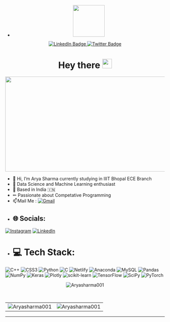 - <div id="header" align="center">
  <img src="https://media.giphy.com/media/vLlpbDafjgHystuJ0a/giphy.gif" height="100" ,width="100"/>
</div>
<div id="badges" align="center">
  <a href="https://www.linkedin.com/in/arya-sharma001/">
    <img src="https://img.shields.io/badge/LinkedIn-blue?style=for-the-badge&logo=linkedin&logoColor=white" alt="LinkedIn Badge"/>
  </a>
 
  <a href="https://twitter.com/AryaSha48096520">
    <img src="https://img.shields.io/badge/Twitter-blue?style=for-the-badge&logo=twitter&logoColor=white" alt="Twitter Badge"/>
  </a>
  <br>
  <img src="https://komarev.com/ghpvc/?username=your-github-username&style=flat-square&color=blue" alt=""/>
</div>
<h1 align="center">
  Hey there
  <img src="https://media.giphy.com/media/hvRJCLFzcasrR4ia7z/giphy.gif" width="30px"/>
</h1>
<div align="center">
  <img src="https://media.giphy.com/media/dWesBcTLavkZuG35MI/giphy.gif" width="600" height="300"/>
</div>

<!---
Aryasharma001/Aryasharma001 is a ✨ special ✨ repository because its `README.md` (this file) appears on your GitHub profile.
You can click the Preview link to take a look at your changes.
--->

- 👋 Hi, I’m Arya Sharma currently studying in IIIT Bhopal ECE Branch
- 👀 Data Science and Machine Learning enthusiast
- 🏡 Based in India 🇮🇳
- ✏ Passionate about Competative Programming 
- :mailbox:Mail Me : [![Gmail](https://img.shields.io/badge/Gmail-D14836?style=for-the-badge&logo=gmail&logoColor=white)](arya.sharma.200603@gmail.com)
- ## 🌐 Socials:
[![Instagram](https://img.shields.io/badge/Instagram-%23E4405F.svg?logo=Instagram&logoColor=white)](https://instagram.com/https://www.instagram.com/_aryasharma20_/) [![LinkedIn](https://img.shields.io/badge/LinkedIn-%230077B5.svg?logo=linkedin&logoColor=white)](https://linkedin.com/in/https://www.linkedin.com/in/arya-sharma001/) 
- # 💻 Tech Stack:
![C++](https://img.shields.io/badge/c++-%2300599C.svg?style=for-the-badge&logo=c%2B%2B&logoColor=white) ![CSS3](https://img.shields.io/badge/css3-%231572B6.svg?style=for-the-badge&logo=css3&logoColor=white) ![Python](https://img.shields.io/badge/python-3670A0?style=for-the-badge&logo=python&logoColor=ffdd54) ![C](https://img.shields.io/badge/c-%2300599C.svg?style=for-the-badge&logo=c&logoColor=white) ![Netlify](https://img.shields.io/badge/netlify-%23000000.svg?style=for-the-badge&logo=netlify&logoColor=#00C7B7) ![Anaconda](https://img.shields.io/badge/Anaconda-%2344A833.svg?style=for-the-badge&logo=anaconda&logoColor=white) ![MySQL](https://img.shields.io/badge/mysql-%2300f.svg?style=for-the-badge&logo=mysql&logoColor=white) ![Pandas](https://img.shields.io/badge/pandas-%23150458.svg?style=for-the-badge&logo=pandas&logoColor=white) ![NumPy](https://img.shields.io/badge/numpy-%23013243.svg?style=for-the-badge&logo=numpy&logoColor=white) ![Keras](https://img.shields.io/badge/Keras-%23D00000.svg?style=for-the-badge&logo=Keras&logoColor=white) ![Plotly](https://img.shields.io/badge/Plotly-%233F4F75.svg?style=for-the-badge&logo=plotly&logoColor=white) ![scikit-learn](https://img.shields.io/badge/scikit--learn-%23F7931E.svg?style=for-the-badge&logo=scikit-learn&logoColor=white) ![TensorFlow](https://img.shields.io/badge/TensorFlow-%23FF6F00.svg?style=for-the-badge&logo=TensorFlow&logoColor=white) ![SciPy](https://img.shields.io/badge/SciPy-%230C55A5.svg?style=for-the-badge&logo=scipy&logoColor=%white) ![PyTorch](https://img.shields.io/badge/PyTorch-%23EE4C2C.svg?style=for-the-badge&logo=PyTorch&logoColor=white)
<div align="center">
  <p>
    <img src="https://github-readme-streak-stats.herokuapp.com/?user=Aryasharma001&theme=radical&hide_border=false" alt="Aryasharma001" />
  </p>
 </div> 
 
<table>
  <tr>
    <td><img src="https://github-readme-stats.vercel.app/api?username=Aryasharma001&show_icons=true&theme=radical&locale=en&include_all_commits=true&count_private==true" alt="Aryasharma001" /></td>
    <td><img align="center" src="https://github-readme-stats.vercel.app/api/top-langs/?username=Aryasharma001&theme=radical&hide_border=false&include_all_commits=false&count_private=false" alt="Aryasharma001" /></td>
  </tr>
</table>

---



 
